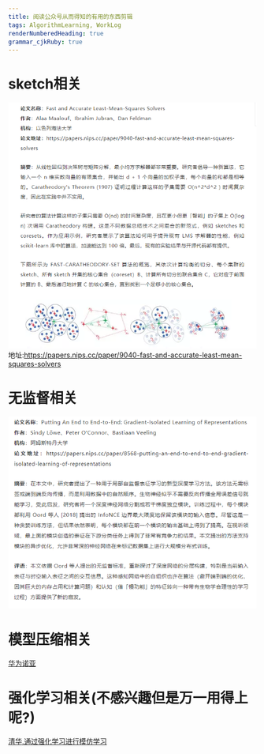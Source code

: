 ```yaml
---
title: 阅读公众号从而得知的有用的东西剪辑
tags: AlgorithmLearning, WorkLog
renderNumberedHeading: true
grammar_cjkRuby: true
---
```


# sketch相关
![可能和sketch方向相关](https://raw.githubusercontent.com/liangzid/LittleBook/master/小书匠/1576741259459.png)
地址:https://papers.nips.cc/paper/9040-fast-and-accurate-least-mean-squares-solvers

# 无监督相关
![局部自监督表征学习](https://raw.githubusercontent.com/liangzid/LittleBook/master/小书匠/1576741322715.png)

# 模型压缩相关
[华为诺亚](https://mp.weixin.qq.com/s?__biz=MzA3MzI4MjgzMw==&mid=2650775133&idx=4&sn=2d39553e3b7f08bbea03f5d6cba70e84&chksm=871a5a23b06dd335c9fc5cda138eb0d2c4658d7f388373699c45a416aeb7575b88c4fecd0fef&scene=21#wechat_redirect)

# 强化学习相关(不感兴趣但是万一用得上呢?)
[清华,通过强化学习进行模仿学习](https://mp.weixin.qq.com/s?__biz=MzA3MzI4MjgzMw==&mid=2650774550&idx=3&sn=6d1c3203a18d2b5561edef87a9d29ad1&chksm=871a5868b06dd17e929eaa19e3261aa9b81de8ed494ff8ed4091172c4b0c73dd307bde2fcc43&scene=21#wechat_redirect)